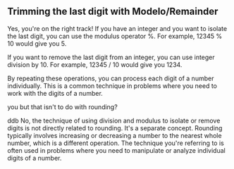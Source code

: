 ## Trimming the last digit with Modelo/Remainder

Yes, you're on the right track! If you have an integer and you want to isolate the last digit, you can use the modulus operator %. For example, 12345 % 10 would give you 5.

If you want to remove the last digit from an integer, you can use integer division by 10. For example, 12345 / 10 would give you 1234.

By repeating these operations, you can process each digit of a number individually. This is a common technique in problems where you need to work with the digits of a number.

you
but that isn't to do with rounding?

ddb
No, the technique of using division and modulus to isolate or remove digits is not directly related to rounding. It's a separate concept. Rounding typically involves increasing or decreasing a number to the nearest whole number, which is a different operation. The technique you're referring to is often used in problems where you need to manipulate or analyze individual digits of a number.
